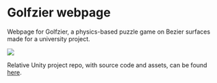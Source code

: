# Golfzier webpage

Webpage for Golfzier, a physics-based puzzle game on Bezier surfaces made for a university project.

![](Images/gameplay.gif)

Relative Unity project repo, with source code and assets, can be found [here](https://github.com/Sephirothbahamut/Golfzier3).
